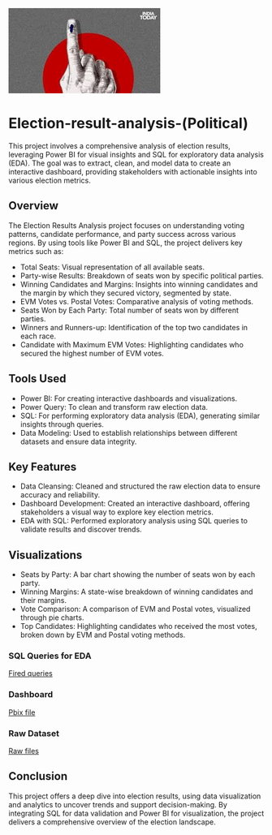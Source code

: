 ![Election](https://github.com/priyadharshan344/Election-result-analysis-Political-/blob/main/images.jpg)

# Election-result-analysis-(Political)
This project involves a comprehensive analysis of election results, leveraging Power BI for visual insights and SQL for exploratory data analysis (EDA). The goal was to extract, clean, and model data to create an interactive dashboard, providing stakeholders with actionable insights into various election metrics.

## Overview
The Election Results Analysis project focuses on understanding voting patterns, candidate performance, and party success across various regions. By using tools like Power BI and SQL, the project delivers key metrics such as:

- Total Seats: Visual representation of all available seats.
- Party-wise Results: Breakdown of seats won by specific political parties.
- Winning Candidates and Margins: Insights into winning candidates and the margin by which they secured victory, segmented by state.
- EVM Votes vs. Postal Votes: Comparative analysis of voting methods.
- Seats Won by Each Party: Total number of seats won by different parties.
- Winners and Runners-up: Identification of the top two candidates in each race.
- Candidate with Maximum EVM Votes: Highlighting candidates who secured the highest number of EVM votes.

## Tools Used
- Power BI: For creating interactive dashboards and visualizations.
- Power Query: To clean and transform raw election data.
- SQL: For performing exploratory data analysis (EDA), generating similar insights through queries.
- Data Modeling: Used to establish relationships between different datasets and ensure data integrity.

## Key Features
- Data Cleansing: Cleaned and structured the raw election data to ensure accuracy and reliability.
- Dashboard Development: Created an interactive dashboard, offering stakeholders a visual way to explore key election metrics.
- EDA with SQL: Performed exploratory analysis using SQL queries to validate results and discover trends.

## Visualizations
- Seats by Party: A bar chart showing the number of seats won by each party.
- Winning Margins: A state-wise breakdown of winning candidates and their margins.
- Vote Comparison: A comparison of EVM and Postal votes, visualized through pie charts.
- Top Candidates: Highlighting candidates who received the most votes, broken down by EVM and Postal voting methods.

### SQL Queries for EDA
[Fired queries](https://github.com/priyadharshan344/Election-result-analysis-Political-/blob/main/Fired%20Queries.sql)

### Dashboard
[Pbix file](https://github.com/priyadharshan344/Election-result-analysis-Political-/blob/main/Election%20Board.pbix)

### Raw Dataset
[Raw files](https://github.com/priyadharshan344/Election-result-analysis-Political-/blob/main/Raw%20data%20for%20election.zip)


## Conclusion
This project offers a deep dive into election results, using data visualization and analytics to uncover trends and support decision-making. By integrating SQL for data validation and Power BI for visualization, the project delivers a comprehensive overview of the election landscape.
